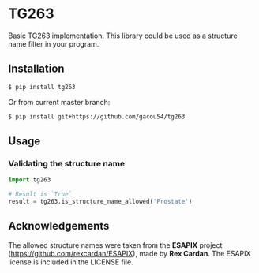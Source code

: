 # TG263

Basic TG263 implementation. This library could be used as a
structure name filter in your program. 

## Installation

```bash
$ pip install tg263
```

Or from current master branch:

```bash
$ pip install git+https://github.com/gacou54/tg263
```

## Usage

### Validating the structure name
```python
import tg263

# Result is `True`
result = tg263.is_structure_name_allowed('Prostate')
```


## Acknowledgements

The allowed structure names were taken from the __ESAPIX__
project (https://github.com/rexcardan/ESAPIX), made by __Rex Cardan__.
The ESAPIX license is included in the LICENSE file.
